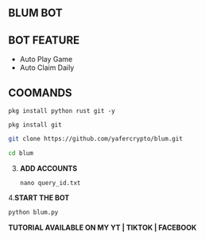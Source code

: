 ## BLUM BOT

## BOT FEATURE

- Auto Play Game
- Auto Claim Daily

## COOMANDS
```
pkg install python rust git -y
```
```
pkg install git
```
   ```bash
   git clone https://github.com/yafercrypto/blum.git
   ```
   ```bash
   cd blum
   ```
3. **ADD ACCOUNTS**
   ```
   nano query_id.txt
   ```
4.**START THE BOT**
```bash
python blum.py
```

**TUTORIAL AVAILABLE ON MY YT | TIKTOK | FACEBOOK**
